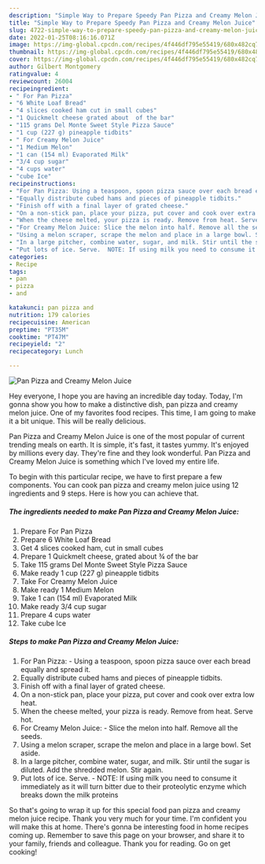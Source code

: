 ```yaml
---
description: "Simple Way to Prepare Speedy Pan Pizza and Creamy Melon Juice"
title: "Simple Way to Prepare Speedy Pan Pizza and Creamy Melon Juice"
slug: 4722-simple-way-to-prepare-speedy-pan-pizza-and-creamy-melon-juice
date: 2022-01-25T08:16:16.071Z
image: https://img-global.cpcdn.com/recipes/4f446df795e55419/680x482cq70/pan-pizza-and-creamy-melon-juice-recipe-main-photo.jpg
thumbnail: https://img-global.cpcdn.com/recipes/4f446df795e55419/680x482cq70/pan-pizza-and-creamy-melon-juice-recipe-main-photo.jpg
cover: https://img-global.cpcdn.com/recipes/4f446df795e55419/680x482cq70/pan-pizza-and-creamy-melon-juice-recipe-main-photo.jpg
author: Gilbert Montgomery
ratingvalue: 4
reviewcount: 26004
recipeingredient:
- " For Pan Pizza"
- "6 White Loaf Bread"
- "4 slices cooked ham cut in small cubes"
- "1 Quickmelt cheese grated about  of the bar"
- "115 grams Del Monte Sweet Style Pizza Sauce"
- "1 cup (227 g) pineapple tidbits"
- " For Creamy Melon Juice"
- "1 Medium Melon"
- "1 can (154 ml) Evaporated Milk"
- "3/4 cup sugar"
- "4 cups water"
- "cube Ice"
recipeinstructions:
- "For Pan Pizza: Using a teaspoon, spoon pizza sauce over each bread equally and spread it."
- "Equally distribute cubed hams and pieces of pineapple tidbits."
- "Finish off with a final layer of grated cheese."
- "On a non-stick pan, place your pizza, put cover and cook over extra low heat."
- "When the cheese melted, your pizza is ready. Remove from heat. Serve hot."
- "For Creamy Melon Juice: Slice the melon into half. Remove all the seeds."
- "Using a melon scraper, scrape the melon and place in a large bowl. Set aside."
- "In a large pitcher, combine water, sugar, and milk. Stir until the sugar is diluted. Add the shredded melon. Stir again."
- "Put lots of ice. Serve.  NOTE: If using milk you need to consume it immediately as it will turn bitter due to their proteolytic enzyme which breaks down the milk proteins"
categories:
- Recipe
tags:
- pan
- pizza
- and

katakunci: pan pizza and 
nutrition: 179 calories
recipecuisine: American
preptime: "PT35M"
cooktime: "PT47M"
recipeyield: "2"
recipecategory: Lunch

---
```



![Pan Pizza and Creamy Melon Juice](https://img-global.cpcdn.com/recipes/4f446df795e55419/680x482cq70/pan-pizza-and-creamy-melon-juice-recipe-main-photo.jpg)

Hey everyone, I hope you are having an incredible day today. Today, I'm gonna show you how to make a distinctive dish, pan pizza and creamy melon juice. One of my favorites food recipes. This time, I am going to make it a bit unique. This will be really delicious.

Pan Pizza and Creamy Melon Juice is one of the most popular of current trending meals on earth. It is simple, it's fast, it tastes yummy. It's enjoyed by millions every day. They're fine and they look wonderful. Pan Pizza and Creamy Melon Juice is something which I've loved my entire life.




To begin with this particular recipe, we have to first prepare a few components. You can cook pan pizza and creamy melon juice using 12 ingredients and 9 steps. Here is how you can achieve that.

<!--inarticleads1-->

##### The ingredients needed to make Pan Pizza and Creamy Melon Juice:

1. Prepare  For Pan Pizza
1. Prepare 6 White Loaf Bread
1. Get 4 slices cooked ham, cut in small cubes
1. Prepare 1 Quickmelt cheese, grated about ¾ of the bar
1. Take 115 grams Del Monte Sweet Style Pizza Sauce
1. Make ready 1 cup (227 g) pineapple tidbits
1. Take  For Creamy Melon Juice
1. Make ready 1 Medium Melon
1. Take 1 can (154 ml) Evaporated Milk
1. Make ready 3/4 cup sugar
1. Prepare 4 cups water
1. Take cube Ice




<!--inarticleads2-->

##### Steps to make Pan Pizza and Creamy Melon Juice:

1. For Pan Pizza: - Using a teaspoon, spoon pizza sauce over each bread equally and spread it.
1. Equally distribute cubed hams and pieces of pineapple tidbits.
1. Finish off with a final layer of grated cheese.
1. On a non-stick pan, place your pizza, put cover and cook over extra low heat.
1. When the cheese melted, your pizza is ready. Remove from heat. Serve hot.
1. For Creamy Melon Juice: - Slice the melon into half. Remove all the seeds.
1. Using a melon scraper, scrape the melon and place in a large bowl. Set aside.
1. In a large pitcher, combine water, sugar, and milk. Stir until the sugar is diluted. Add the shredded melon. Stir again.
1. Put lots of ice. Serve.  - NOTE: If using milk you need to consume it immediately as it will turn bitter due to their proteolytic enzyme which breaks down the milk proteins




So that's going to wrap it up for this special food pan pizza and creamy melon juice recipe. Thank you very much for your time. I'm confident you will make this at home. There's gonna be interesting food in home recipes coming up. Remember to save this page on your browser, and share it to your family, friends and colleague. Thank you for reading. Go on get cooking!
